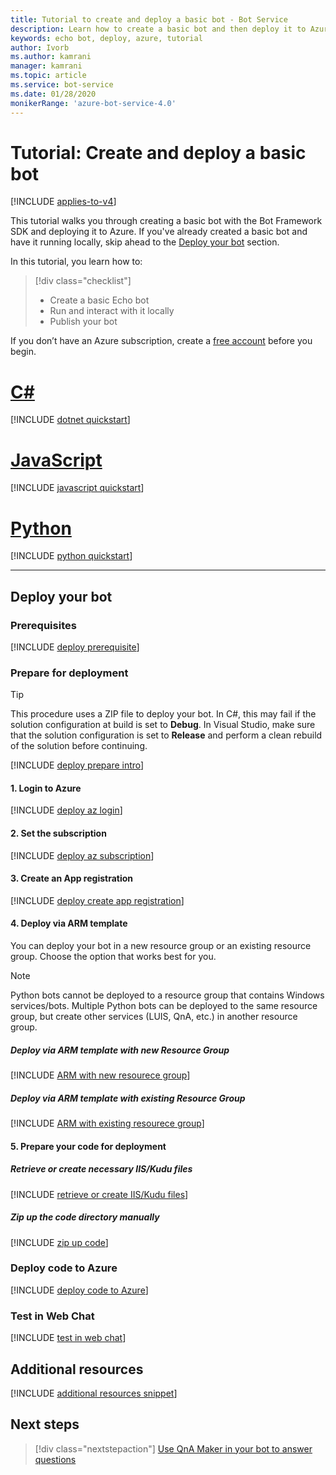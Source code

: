 ```yaml
---
title: Tutorial to create and deploy a basic bot - Bot Service
description: Learn how to create a basic bot and then deploy it to Azure.
keywords: echo bot, deploy, azure, tutorial
author: Ivorb
ms.author: kamrani
manager: kamrani
ms.topic: article
ms.service: bot-service
ms.date: 01/28/2020
monikerRange: 'azure-bot-service-4.0'
---
```


# Tutorial: Create and deploy a basic bot

[!INCLUDE [applies-to-v4](../includes/applies-to.md)]

This tutorial walks you through creating a basic bot with the Bot Framework SDK and deploying it to Azure. If you've already created a basic bot and have it running locally, skip ahead to the [Deploy your bot](#deploy-your-bot) section.

In this tutorial, you learn how to:

> [!div class="checklist"]
> * Create a basic Echo bot
> * Run and interact with it locally
> * Publish your bot

If you don’t have an Azure subscription, create a [free account](https://azure.microsoft.com/free/?WT.mc_id=A261C142F) before you begin.

# [C#](#tab/csharp)

[!INCLUDE [dotnet quickstart](~/includes/quickstart-dotnet.md)]

# [JavaScript](#tab/javascript)

[!INCLUDE [javascript quickstart](~/includes/quickstart-javascript.md)]

# [Python](#tab/python)

[!INCLUDE [python quickstart](~/includes/quickstart-python.md)]

---

## Deploy your bot

### Prerequisites
[!INCLUDE [deploy prerequisite](~/includes/deploy/snippet-prerequisite.md)]

### Prepare for deployment

> [!TIP]
> This procedure uses a ZIP file to deploy your bot. In C#, this may fail if the solution configuration at build is set to **Debug**.
> In Visual Studio, make sure that the solution configuration is set to **Release** and perform a clean rebuild of the solution before continuing.

[!INCLUDE [deploy prepare intro](~/includes/deploy/snippet-prepare-deploy-intro.md)]

#### 1. Login to Azure
[!INCLUDE [deploy az login](~/includes/deploy/snippet-az-login.md)]

#### 2. Set the subscription
[!INCLUDE [deploy az subscription](~/includes/deploy/snippet-az-set-subscription.md)]

#### 3. Create an App registration
[!INCLUDE [deploy create app registration](~/includes/deploy/snippet-create-app-registration.md)]

#### 4. Deploy via ARM template
You can deploy your bot in a new resource group or an existing resource group. Choose the option that works best for you.

> [!NOTE]
> Python bots cannot be deployed to a resource group that contains Windows services/bots.  Multiple Python bots can be deployed to the same resource group, but create other services (LUIS, QnA, etc.) in another resource group.
>

##### **Deploy via ARM template with new Resource Group**
[!INCLUDE [ARM with new resourece group](~/includes/deploy/snippet-ARM-new-resource-group.md)]

##### **Deploy via ARM template with existing Resource Group**
[!INCLUDE [ARM with existing resourece group](~/includes/deploy/snippet-ARM-existing-resource-group.md)]

#### 5. Prepare your code for deployment
##### **Retrieve or create necessary IIS/Kudu files**
[!INCLUDE [retrieve or create IIS/Kudu files](~/includes/deploy/snippet-IIS-Kudu-files.md)]

##### **Zip up the code directory manually**
[!INCLUDE [zip up code](~/includes/deploy/snippet-zip-code.md)]

### Deploy code to Azure
[!INCLUDE [deploy code to Azure](~/includes/deploy/snippet-deploy-code-to-az.md)]

### Test in Web Chat
[!INCLUDE [test in web chat](~/includes/deploy/snippet-test-in-web-chat.md)]

## Additional resources

[!INCLUDE [additional resources snippet](~/includes/deploy/snippet-additional-resources.md)]

## Next steps
> [!div class="nextstepaction"]
> [Use QnA Maker in your bot to answer questions](bot-builder-tutorial-add-qna.md)